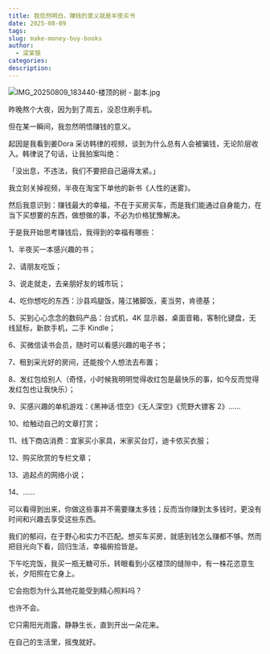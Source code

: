 ```yaml
---
title: 我忽然明白，赚钱的意义就是半夜买书
date: 2025-08-09
tags: 
slug: make-money-buy-books
author:
  - 梁某银
categories: 
description:
---
```

![IMG_20250809_183440-楼顶的树 - 副本.jpg](https://img.liangmouyin.com/2025/08/c318c4f06923c8d457b3276f76764ded.jpg)

昨晚熬个大夜，因为到了周五，没忍住刷手机。

但在某一瞬间，我忽然明悟赚钱的意义。

起因是我看到姜Dora 采访韩律的视频，谈到为什么总有人会被骗钱，无论阶层收入。韩律说了句话，让我拍案叫绝：

「没出息，不违法，我们不要把自己逼得太紧。」

我立刻关掉视频，半夜在淘宝下单他的新书《人性的迷雾》。

然后我意识到：赚钱最大的幸福，不在于买房买车，而是我们能通过自身能力，在当下买想要的东西，做想做的事，不必为价格犹豫解决。

于是我开始思考赚钱后，我得到的幸福有哪些：

1、半夜买一本感兴趣的书；

2、请朋友吃饭；

3、说走就走，去亲朋好友的城市玩；

4、吃你想吃的东西：沙县鸡腿饭，隆江猪脚饭，麦当劳，肯德基；

5、买到心心念念的数码产品：台式机，4K 显示器，桌面音箱，客制化键盘，无线鼠标，新款手机，二手 Kindle；

6、买微信读书会员，随时可以看感兴趣的电子书；

7、租到采光好的房间，还能按个人想法去布置；

8、发红包给别人（奇怪，小时候我明明觉得收红包是最快乐的事，如今反而觉得发红包也让我快乐）；

9、买感兴趣的单机游戏：《黑神话·悟空》《无人深空》《荒野大镖客 2》……

10、给触动自己的文章打赏；

11、线下商店消费：宜家买小家具，米家买台灯，迪卡侬买衣服；

12、购买欣赏的专栏文章；

13、追起点的网络小说；

14、……

可以看得到出来，你做这些事并不需要赚太多钱；反而当你赚到太多钱时，更没有时间和兴趣去享受这些东西。

我们的郁闷，在于野心和实力不匹配。想买车买房，就感到钱怎么赚都不够。然而把目光向下看，回归生活，幸福俯拾皆是。

下午吃完饭，我买一瓶无糖可乐，转眼看到小区楼顶的缝隙中，有一株花恣意生长，夕阳照在它身上。

它会抱怨为什么其他花能受到精心照料吗？

也许不会。

它只需阳光雨露，静静生长，直到开出一朵花来。

在自己的生活里，摇曳就好。